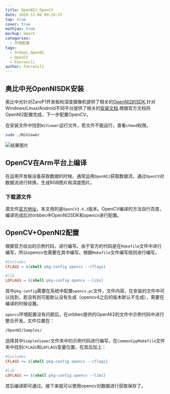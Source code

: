 ```yaml
---
title: OpenNI2_OpenCV
date: 2020-12-06 09:24:37
top: true
cover: true
mathjax: true
markup: mmark
categories:
  - 环境配置
tags:
  - Orbbec_OpenNI
  - OpenCV
  - Fanrencli
author: Fanrencli
---
```


## 奥比中光OpenNISDK安装
奥比中光针对ZaroP1开发板和深度摄像机提供了相关的[OpenNI2的SDK](https://abzg-oss.oss-cn-shenzhen.aliyuncs.com/files/OpenNI-Linux-Arm64-2.3.0.65.rar),针对Windows/Linux/Android不同平台提供了相关的[安装文档](https://developer.orbbec.com.cn/technical_library.html?id=30).根据官方文档将OpenNI2配置完成，下一步配置OpenCV。

在安装文件中找到`NiViewer`运行文件，若文件不能运行，查看`chmod`权限。
```sh
sudo ./NiViewer
```
![结果图片](https://api.orbbec.com.cn/uploads/kindeditor/20200718113033.jpg)
## OpenCV在Arm平台上编译
在运用开发板设备获取数据的时候，通常运用`OpenNI2`获取数据流，通过`OpenCV`对数据流进行转换，生成RGB图片和深度图片。

### 下载源文件
源文件[官方地址](https://opencv.org/releases/)，本文用的是`OpenCV3.4.3`版本。OpenCV编译的方法自行百度，编译完成后对orbbec中OpenNI2SDK和opencv进行配置。

## OpenCV+OpenNI2配置
根据官方给出的示例代码，进行编写。由于官方的代码是在`Makefile`文件中进行编写，所以opencv也需要在其中编写。根据`Makefile`文件编写规则进行编写。
```Makefile
#Includes
CFLAGS = ${shell pkg-config opencv --cflags}

#lib
LDFLAGS = ${shell pkg-config opencv --libs}

```
其中`pkg-config`需要在系统中配置`opencv.pc`文件，文件内容，在安装的文件中可以找到，若没有则可能默认没有生成（opencv4之后的版本默认不生成），需要在编译的时候设置。

`opencv`环境配置没有问题后，在orbbec提供的OpenNI2的文件中示例代码中进行整合开发。文件位置在：
```sh
/OpenNI/Samples/
```
选择其中`SimpleViewer`文件夹中的示例代码进行编写。在`CommonCppMakefile`文件夹中找到`CFLAGS`和`LDFLAGS`变量位置，在其后加上：
```Makefile
#Includes
CFLAGS += ${shell pkg-config opencv --cflags}

#lib
LDFLAGS += ${shell pkg-config opencv --libs}

```
其后编译即可通过。接下来就可以使用opencv对数据进行获取保存了。